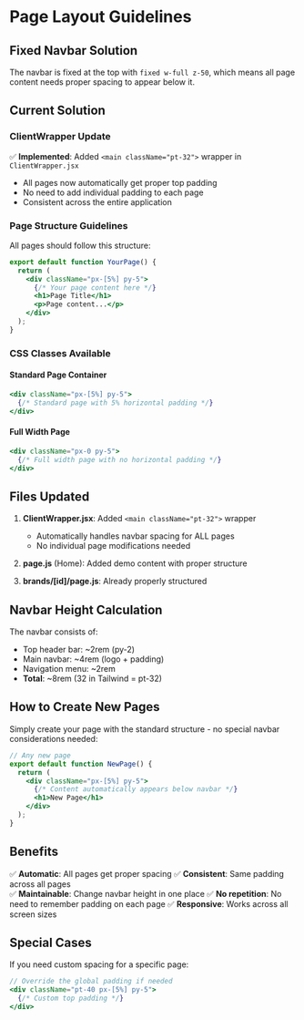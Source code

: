 # Page Layout Guidelines

## Fixed Navbar Solution

The navbar is fixed at the top with `fixed w-full z-50`, which means all page content needs proper spacing to appear below it.

## Current Solution

### ClientWrapper Update
✅ **Implemented**: Added `<main className="pt-32">` wrapper in `ClientWrapper.jsx`
- All pages now automatically get proper top padding
- No need to add individual padding to each page
- Consistent across the entire application

### Page Structure Guidelines

All pages should follow this structure:

```jsx
export default function YourPage() {
  return (
    <div className="px-[5%] py-5">
      {/* Your page content here */}
      <h1>Page Title</h1>
      <p>Page content...</p>
    </div>
  );
}
```

### CSS Classes Available

#### Standard Page Container
```jsx
<div className="px-[5%] py-5">
  {/* Standard page with 5% horizontal padding */}
</div>
```

#### Full Width Page
```jsx
<div className="px-0 py-5">
  {/* Full width page with no horizontal padding */}
</div>
```

## Files Updated

1. **ClientWrapper.jsx**: Added `<main className="pt-32">` wrapper
   - Automatically handles navbar spacing for ALL pages
   - No individual page modifications needed

2. **page.js** (Home): Added demo content with proper structure

3. **brands/[id]/page.js**: Already properly structured

## Navbar Height Calculation

The navbar consists of:
- Top header bar: ~2rem (py-2)
- Main navbar: ~4rem (logo + padding)
- Navigation menu: ~2rem
- **Total**: ~8rem (32 in Tailwind = pt-32)

## How to Create New Pages

Simply create your page with the standard structure - no special navbar considerations needed:

```jsx
// Any new page
export default function NewPage() {
  return (
    <div className="px-[5%] py-5">
      {/* Content automatically appears below navbar */}
      <h1>New Page</h1>
    </div>
  );
}
```

## Benefits

✅ **Automatic**: All pages get proper spacing
✅ **Consistent**: Same padding across all pages  
✅ **Maintainable**: Change navbar height in one place
✅ **No repetition**: No need to remember padding on each page
✅ **Responsive**: Works across all screen sizes

## Special Cases

If you need custom spacing for a specific page:
```jsx
// Override the global padding if needed
<div className="pt-40 px-[5%] py-5">
  {/* Custom top padding */}
</div>
```